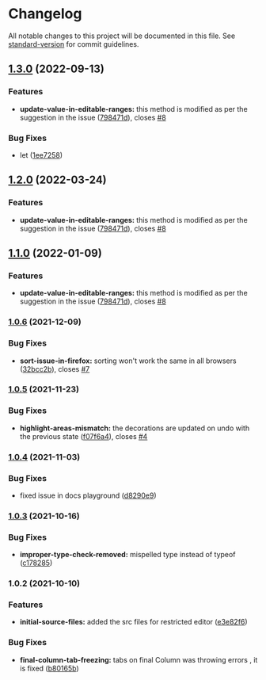 # Changelog

All notable changes to this project will be documented in this file. See [standard-version](https://github.com/conventional-changelog/standard-version) for commit guidelines.

## [1.3.0](https://github.com/Pranomvignesh/constrained-editor-plugin/compare/v1.0.6...v1.3.0) (2022-09-13)


### Features

* **update-value-in-editable-ranges:** this method is modified as per the suggestion in the issue ([798471d](https://github.com/Pranomvignesh/constrained-editor-plugin/commit/798471dcd7d54df45decaf47d56e92ca6d7c7303)), closes [#8](https://github.com/Pranomvignesh/constrained-editor-plugin/issues/8)


### Bug Fixes

* let ([1ee7258](https://github.com/Pranomvignesh/constrained-editor-plugin/commit/1ee7258a7b8fc87fee21e574ab37f08813dfab47))

## [1.2.0](https://github.com/Pranomvignesh/constrained-editor-plugin/compare/v1.0.6...v1.2.0) (2022-03-24)


### Features

* **update-value-in-editable-ranges:** this method is modified as per the suggestion in the issue ([798471d](https://github.com/Pranomvignesh/constrained-editor-plugin/commit/798471dcd7d54df45decaf47d56e92ca6d7c7303)), closes [#8](https://github.com/Pranomvignesh/constrained-editor-plugin/issues/8)

## [1.1.0](https://github.com/Pranomvignesh/constrained-editor-plugin/compare/v1.0.6...v1.1.0) (2022-01-09)


### Features

* **update-value-in-editable-ranges:** this method is modified as per the suggestion in the issue ([798471d](https://github.com/Pranomvignesh/constrained-editor-plugin/commit/798471dcd7d54df45decaf47d56e92ca6d7c7303)), closes [#8](https://github.com/Pranomvignesh/constrained-editor-plugin/issues/8)

### [1.0.6](https://github.com/Pranomvignesh/constrained-editor-plugin/compare/v1.0.5...v1.0.6) (2021-12-09)


### Bug Fixes

* **sort-issue-in-firefox:** sorting won't work the same in all browsers ([32bcc2b](https://github.com/Pranomvignesh/constrained-editor-plugin/commit/32bcc2bf4cce53266768b70bcf31ef01ea7f398f)), closes [#7](https://github.com/Pranomvignesh/constrained-editor-plugin/issues/7)

### [1.0.5](https://github.com/Pranomvignesh/constrained-editor-plugin/compare/v1.0.4...v1.0.5) (2021-11-23)


### Bug Fixes

* **highlight-areas-mismatch:** the decorations are updated on undo with the previous state ([f07f6a4](https://github.com/Pranomvignesh/constrained-editor-plugin/commit/f07f6a4afa61f11436f17eecc6e4c51b742e5bcf)), closes [#4](https://github.com/Pranomvignesh/constrained-editor-plugin/issues/4)

### [1.0.4](https://github.com/Pranomvignesh/constrained-editor-plugin/compare/v1.0.3...v1.0.4) (2021-11-03)


### Bug Fixes

* fixed issue in docs playground ([d8290e9](https://github.com/Pranomvignesh/constrained-editor-plugin/commit/d8290e963b1a9f43aaa62a32de1bc39e01fe5f28))

### [1.0.3](https://github.com/Pranomvignesh/constrained-editor-plugin/compare/v1.0.2...v1.0.3) (2021-10-16)


### Bug Fixes

* **improper-type-check-removed:** mispelled type instead of typeof ([c178285](https://github.com/Pranomvignesh/constrained-editor-plugin/commit/c1782858a72e7e991fcadbfc42475454829a3468))

### 1.0.2 (2021-10-10)


### Features

* **initial-source-files:** added the src files for restricted editor ([e3e82f6](https://github.com/Pranomvignesh/constrained-editor-plugin/commit/e3e82f62ae9a85fce266da5da8b2222a0faca63c))


### Bug Fixes

* **final-column-tab-freezing:** tabs on final Column was throwing errors , it is fixed ([b80165b](https://github.com/Pranomvignesh/constrained-editor-plugin/commit/b80165bc9aff85af52d3a262f346056346de2e2a))
